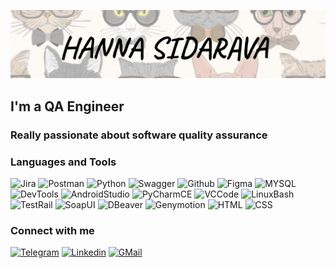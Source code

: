 [![Header](https://github.com/hsidarava/hsidarava/blob/main/assets/header.png)](https://github.com/hsidarava/hsidarava/blob/main/assets/header.png)

## I'm a QA Engineer

### Really passionate about software quality assurance

### Languages and Tools
![Jira](https://img.shields.io/badge/-Jira-090909?style=for-the-badge&logo=jira&logoColor=0052cc)
![Postman](https://img.shields.io/badge/-Postman-090909?style=for-the-badge&logo=postman&logoColor=F26B3A)
![Python](https://img.shields.io/badge/-Python-090909?style=for-the-badge&logo=python&logoColor=ffd343)
![Swagger](https://img.shields.io/badge/-Swagger-090909?style=for-the-badge&logo=swagger&logoColor=63db2a)
![Github](https://img.shields.io/badge/-Github-090909?style=for-the-badge&logo=github)
![Figma](https://img.shields.io/badge/-Figma-090909?style=for-the-badge&logo=figma&logoColor=5551FF)
![MYSQL](https://img.shields.io/badge/-MySQL-090909?style=for-the-badge&logo=mysql&logoColor=0074a3)
![DevTools](https://img.shields.io/badge/-DevTools-090909?style=for-the-badge&logo=googlechrome&logoColor=c5221f)
![AndroidStudio](https://img.shields.io/badge/-AndroidStudio-090909?style=for-the-badge&logo=androidstudio&logoColor=3ad07d)
![PyCharmCE](https://img.shields.io/badge/-PyCharmCE-090909?style=for-the-badge&logo=pycharm)
![VCCode](https://img.shields.io/badge/-VCCode-090909?style=for-the-badge&logo=visualstudiocode&logoColor=0071bc)
![LinuxBash](https://img.shields.io/badge/LinuxBash-090909?style=for-the-badge&logo=linux)
![TestRail](https://img.shields.io/badge/TestRail-090909?style=for-the-badge)
![SoapUI](https://img.shields.io/badge/SoapUI-090909?style=for-the-badge)
![DBeaver](https://img.shields.io/badge/-DBeaver-090909?style=for-the-badge&logo=dbeaver&logoColor=0071bc)
![Genymotion](https://img.shields.io/badge/-Genymotion-090909?style=for-the-badge&logo=genymotion)
![HTML](https://img.shields.io/badge/-HTML-090909?style=for-the-badge&logo=html)
![CSS](https://img.shields.io/badge/-CSS-090909?style=for-the-badge&logo=css)

### Connect with me
[![Telegram](https://img.shields.io/badge/Telegram-090909?style=for-the-badge&logo=telegram&logoColor=31a5db)](https://t.me/hsidarava967)
[![Linkedin](https://img.shields.io/badge/Linkedin-090909?style=for-the-badge&logo=linkedin&logoColor=0073b1)](https://www.linkedin.com/in/hanna-sidarava-085014170/)
[![GMail](https://img.shields.io/badge/GMail-090909?style=for-the-badge&logo=gmail)](mailto:annsidarava@gmail.com)
